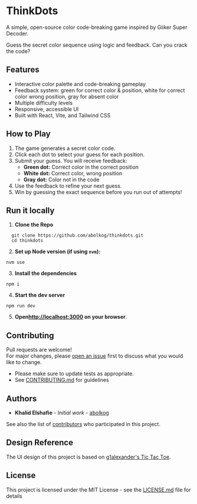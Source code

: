 # ThinkDots

A simple, open-source color code-breaking game inspired by Giiker Super Decoder.

Guess the secret color sequence using logic and feedback. Can you crack the code?

## Features

- Interactive color palette and code-breaking gameplay
- Feedback system: green for correct color & position, white for correct color wrong position, gray for absent color
- Multiple difficulty levels
- Responsive, accessible UI
- Built with React, Vite, and Tailwind CSS

## How to Play

1. The game generates a secret color code.
2. Click each dot to select your guess for each position.
3. Submit your guess. You will receive feedback:
   - **Green dot:** Correct color in the correct position
   - **White dot:** Correct color, wrong position
   - **Gray dot:** Color not in the code
4. Use the feedback to refine your next guess.
5. Win by guessing the exact sequence before you run out of attempts!

## Run it locally

1. **Clone the Repo**

```shell
  git clone https://github.com/abolkog/thinkdots.git
  cd thinkdots
```

2. **Set up Node version (if using `nvm`):**

```shell
nvm use
```

3. **Install the dependencies**

```shell
npm i
```

4. **Start the dev server**

```shell
npm run dev
```

5. **Open[http://localhost:3000](http://localhost:3000) on your browser**.

## Contributing

Pull requests are welcome!  
For major changes, please [open an issue](https://github.com/abolkog/thinkdots/issues) first to discuss what you would like to change.

- Please make sure to update tests as appropriate.
- See [CONTRIBUTING.md](CONTRIBUTING.md) for guidelines

## Authors

- **Khalid Elshafie** - _Initial work_ - [abolkog](https://github.com/abolkog)

See also the list of [contributors](https://github.com/abolkog/thinkdots/contributors) who participated in this project.

## Design Reference

The UI design of this project is based on [g1alexander's Tic Tac Toe](https://github.com/g1alexander/tic-tac-toe).

## License

This project is licensed under the MIT License - see the [LICENSE.md](LICENSE.md) file for details
